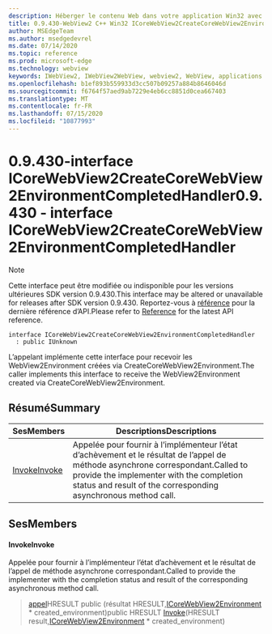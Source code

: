 ```yaml
---
description: Héberger le contenu Web dans votre application Win32 avec le contrôle Microsoft Edge WebView2
title: 0.9.430-WebView2 C++ Win32 ICoreWebView2CreateCoreWebView2EnvironmentCompletedHandler
author: MSEdgeTeam
ms.author: msedgedevrel
ms.date: 07/14/2020
ms.topic: reference
ms.prod: microsoft-edge
ms.technology: webview
keywords: IWebView2, IWebView2WebView, webview2, WebView, applications Win32, Win32, Edge, ICoreWebView2, ICoreWebView2Host, contrôle de navigateur, html Edge
ms.openlocfilehash: b1ef893b559933d3cc507b09257a884b8646046d
ms.sourcegitcommit: f6764f57aed9ab7229e4eb6cc8851d0cea667403
ms.translationtype: MT
ms.contentlocale: fr-FR
ms.lasthandoff: 07/15/2020
ms.locfileid: "10877993"
---
```

# <span data-ttu-id="16240-104">0.9.430-interface ICoreWebView2CreateCoreWebView2EnvironmentCompletedHandler</span><span class="sxs-lookup"><span data-stu-id="16240-104">0.9.430 - interface ICoreWebView2CreateCoreWebView2EnvironmentCompletedHandler</span></span> 

> [!NOTE]
> <span data-ttu-id="16240-105">Cette interface peut être modifiée ou indisponible pour les versions ultérieures SDK version 0.9.430.</span><span class="sxs-lookup"><span data-stu-id="16240-105">This interface may be altered or unavailable for releases after SDK version 0.9.430.</span></span> <span data-ttu-id="16240-106">Reportez-vous à [référence](../../../webview2-api-reference.md) pour la dernière référence d’API.</span><span class="sxs-lookup"><span data-stu-id="16240-106">Please refer to [Reference](../../../webview2-api-reference.md) for the latest API reference.</span></span>

```
interface ICoreWebView2CreateCoreWebView2EnvironmentCompletedHandler
  : public IUnknown
```

<span data-ttu-id="16240-107">L’appelant implémente cette interface pour recevoir les WebView2Environment créées via CreateCoreWebView2Environment.</span><span class="sxs-lookup"><span data-stu-id="16240-107">The caller implements this interface to receive the WebView2Environment created via CreateCoreWebView2Environment.</span></span>

## <span data-ttu-id="16240-108">Résumé</span><span class="sxs-lookup"><span data-stu-id="16240-108">Summary</span></span>

 <span data-ttu-id="16240-109">Ses</span><span class="sxs-lookup"><span data-stu-id="16240-109">Members</span></span>                        | <span data-ttu-id="16240-110">Descriptions</span><span class="sxs-lookup"><span data-stu-id="16240-110">Descriptions</span></span>
--------------------------------|---------------------------------------------
[<span data-ttu-id="16240-111">Invoke</span><span class="sxs-lookup"><span data-stu-id="16240-111">Invoke</span></span>](#invoke) | <span data-ttu-id="16240-112">Appelée pour fournir à l’implémenteur l’état d’achèvement et le résultat de l’appel de méthode asynchrone correspondant.</span><span class="sxs-lookup"><span data-stu-id="16240-112">Called to provide the implementer with the completion status and result of the corresponding asynchronous method call.</span></span>

## <span data-ttu-id="16240-113">Ses</span><span class="sxs-lookup"><span data-stu-id="16240-113">Members</span></span>

#### <span data-ttu-id="16240-114">Invoke</span><span class="sxs-lookup"><span data-stu-id="16240-114">Invoke</span></span> 

<span data-ttu-id="16240-115">Appelée pour fournir à l’implémenteur l’état d’achèvement et le résultat de l’appel de méthode asynchrone correspondant.</span><span class="sxs-lookup"><span data-stu-id="16240-115">Called to provide the implementer with the completion status and result of the corresponding asynchronous method call.</span></span>

> <span data-ttu-id="16240-116">[appel](#invoke)HRESULT public (résultat HRESULT,[ICoreWebView2Environment](ICoreWebView2Environment.md) \* created_environment)</span><span class="sxs-lookup"><span data-stu-id="16240-116">public HRESULT [Invoke](#invoke)(HRESULT result,[ICoreWebView2Environment](ICoreWebView2Environment.md) \* created_environment)</span></span>

